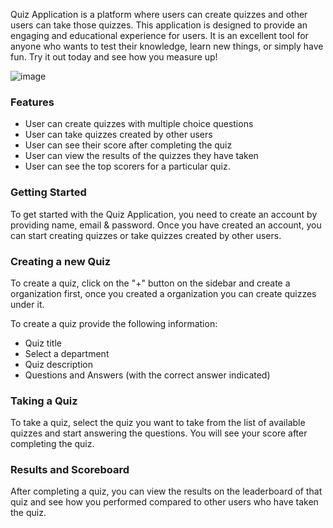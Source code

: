 Quiz Application is a platform where users can create quizzes and other users can take those quizzes. This application is designed to provide an engaging and educational experience for users. It is an excellent tool for anyone who wants to test their knowledge, learn new things, or simply have fun. Try it out today and see how you measure up!

![image](https://user-images.githubusercontent.com/51792949/218027954-950aec2b-f1cb-4af4-ad91-9d00ea538553.png)

### Features

- User can create quizzes with multiple choice questions
- User can take quizzes created by other users
- User can see their score after completing the quiz
- User can view the results of the quizzes they have taken
- User can see the top scorers for a particular quiz.

### Getting Started

To get started with the Quiz Application, you need to create an account by providing name, email & password. Once you have created an account, you can start creating quizzes or take quizzes created by other users.

### Creating a new Quiz

To create a quiz, click on the "+" button on the sidebar and create a organization first, once you created a organization you can create quizzes under it.

To create a quiz provide the following information:

- Quiz title
- Select a department
- Quiz description
- Questions and Answers (with the correct answer indicated)

### Taking a Quiz

To take a quiz, select the quiz you want to take from the list of available quizzes and start answering the questions. You will see your score after completing the quiz.

### Results and Scoreboard

After completing a quiz, you can view the results on the leaderboard of that quiz and see how you performed compared to other users who have taken the quiz.
